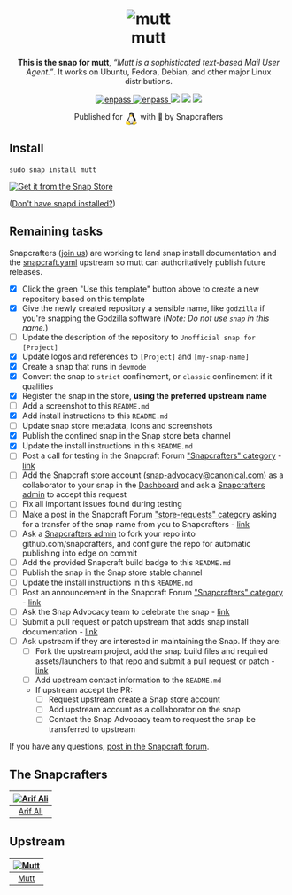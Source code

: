 <h1 align="center">
  <img src="https://avatars1.githubusercontent.com/u/29598503?v=3&s=256" alt="mutt">
  <br />
  mutt
</h1>

<p align="center"><b>This is the snap for mutt</b>, <i>“Mutt is a sophisticated text-based Mail User Agent.”</i>. It works on Ubuntu, Fedora, Debian, and other major Linux
distributions.</p>

<p align="center">
<a href="https://snapcraft.io/mutt">
  <img alt="enpass" src="https://snapcraft.io/mutt/badge.svg" />
</a>
<a href="https://snapcraft.io/mutt">
  <img alt="enpass" src="https://snapcraft.io/mutt/trending.svg?name=0" />
</a>
<a href="https://github.com/snapcrafters/mutt/actions/workflows/sync-version-with-upstream.yml"><img src="https://github.com/snapcrafters/mutt/actions/workflows/sync-version-with-upstream.yml/badge.svg"></a>
<a href="https://github.com/snapcrafters/mutt/actions/workflows/release-to-candidate.yaml"><img src="https://github.com/snapcrafters/mutt/actions/workflows/release-to-candidate.yaml/badge.svg"></a>
<a href="https://github.com/snapcrafters/mutt/actions/workflows/promote-to-stable.yml"><img src="https://github.com/snapcrafters/mutt/actions/workflows/promote-to-stable.yml/badge.svg"></a>
</p>

<!-- Uncomment and modify this when you have a screenshot
![mutt](screenshot.png?raw=true "mutt")
-->

<p align="center">Published for <img src="https://raw.githubusercontent.com/anythingcodes/slack-emoji-for-techies/gh-pages/emoji/tux.png" align="top" width="24" /> with 💝 by Snapcrafters</p>

## Install

    sudo snap install mutt

[![Get it from the Snap Store](https://snapcraft.io/static/images/badges/en/snap-store-white.svg)](https://snapcraft.io/mutt)

([Don't have snapd installed?](https://snapcraft.io/docs/core/install))

## Remaining tasks

Snapcrafters ([join us](https://forum.snapcraft.io/t/snapcrafters-reboot/24625)) are working to land snap install documentation and the [snapcraft.yaml](https://github.com/snapcrafters/fork-and-rename-me/blob/master/snap/snapcraft.yaml) upstream so mutt can authoritatively publish future releases.

  - [x] Click the green "Use this template" button above to create a new repository based on this template
  - [x] Give the newly created repository a sensible name, like `godzilla` if you're snapping the Godzilla software (*Note: Do not use `snap` in this name.*)
  - [ ] Update the description of the repository to `Unofficial snap for [Project]`
  - [x] Update logos and references to `[Project]` and `[my-snap-name]`
  - [x] Create a snap that runs in `devmode`
  - [x] Convert the snap to `strict` confinement, or `classic` confinement if it qualifies
  - [x] Register the snap in the store, **using the preferred upstream name**
  - [ ] Add a screenshot to this `README.md`
  - [x] Add install instructions to this `README.md`
  - [ ] Update snap store metadata, icons and screenshots
  - [x] Publish the confined snap in the Snap store beta channel
  - [x] Update the install instructions in this `README.md`
  - [ ] Post a call for testing in the Snapcraft Forum ["Snapcrafters" category](https://forum.snapcraft.io/c/snapcrafters/23) - [link]()
  - [ ] Add the Snapcraft store account (snap-advocacy@canonical.com) as a collaborator to your snap in the [Dashboard](https://dashboard.snapcraft.io) and ask a [Snapcrafters admin](https://github.com/orgs/snapcrafters/people?query=%20role%3Aowner) to accept this request
  - [ ] Fix all important issues found during testing
  - [ ] Make a post in the Snapcraft Forum ["store-requests" category](https://forum.snapcraft.io/c/store-requests/19) asking for a transfer of the snap name from you to Snapcrafters - [link]()
  - [ ] Ask a [Snapcrafters admin](https://github.com/orgs/snapcrafters/people?query=%20role%3Aowner) to fork your repo into github.com/snapcrafters, and configure the repo for automatic publishing into edge on commit
  - [ ] Add the provided Snapcraft build badge to this `README.md`
  - [ ] Publish the snap in the Snap store stable channel
  - [ ] Update the install instructions in this `README.md`
  - [ ] Post an announcement in the Snapcraft Forum ["Snapcrafters" category](https://forum.snapcraft.io/c/snapcrafters/23) - [link]()
  - [ ] Ask the Snap Advocacy team to celebrate the snap - [link]()
  - [ ] Submit a pull request or patch upstream that adds snap install documentation - [link]()
  - [ ] Ask upstream if they are interested in maintaining the Snap. If they are:
    - [ ] Fork the upstream project, add the snap build files and required assets/launchers to that repo and submit a pull request or patch - [link]()
    - [ ] Add upstream contact information to the `README.md`
    - If upstream accept the PR:
      - [ ] Request upstream create a Snap store account
      - [ ] Add upstream account as a collaborator on the snap
      - [ ] Contact the Snap Advocacy team to request the snap be transferred to upstream

If you have any questions, [post in the Snapcraft forum](https://forum.snapcraft.io).

## The Snapcrafters

| [![Arif Ali](https://gravatar.com/avatar/bc0bced65e963eb5c3a16cab8b004431/?s=128)](https://github.com/arif-ali/) |
| :---: |
| [Arif Ali](https://github.com/arif-ali/) |

## Upstream

| [![Mutt](https://gravatar.com/avatar/bc0bced65e963eb5c3a16cab8b004431?s=128)](https://gitlab.com/muttmua/mutt.git) |
| :---: |
| [Mutt](https://gitlab.com/muttmua/mutt.git) |
